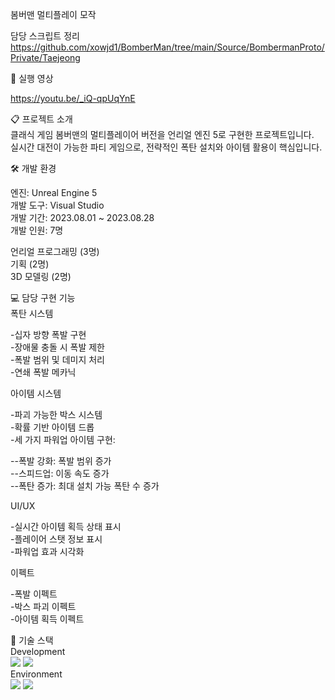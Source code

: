 봄버맨 멀티플레이 모작

담당 스크립트 정리  
https://github.com/xowjd1/BomberMan/tree/main/Source/BombermanProto/Private/Taejeong

📱 실행 영상  

https://youtu.be/_iQ-qpUqYnE

📋 프로젝트 소개  
클래식 게임 봄버맨의 멀티플레이어 버전을 언리얼 엔진 5로 구현한 프로젝트입니다.  
실시간 대전이 가능한 파티 게임으로, 전략적인 폭탄 설치와 아이템 활용이 핵심입니다.  
  
🛠 개발 환경  
  
엔진: Unreal Engine 5  
개발 도구: Visual Studio  
개발 기간: 2023.08.01 ~ 2023.08.28  
개발 인원: 7명  
  
언리얼 프로그래밍 (3명)  
기획 (2명)  
3D 모델링 (2명)  
  
  
  
💻 담당 구현 기능  
폭탄 시스템  
  
-십자 방향 폭발 구현  
-장애물 충돌 시 폭발 제한  
-폭발 범위 및 데미지 처리  
-연쇄 폭발 메카닉  
  
아이템 시스템  
  
-파괴 가능한 박스 시스템  
-확률 기반 아이템 드롭  
-세 가지 파워업 아이템 구현:  
  
--폭발 강화: 폭발 범위 증가  
--스피드업: 이동 속도 증가  
--폭탄 증가: 최대 설치 가능 폭탄 수 증가  
  
  
  
UI/UX  
  
-실시간 아이템 획득 상태 표시  
-플레이어 스탯 정보 표시  
-파워업 효과 시각화  

이펙트  
  
-폭발 이펙트  
-박스 파괴 이펙트  
-아이템 획득 이펙트 


🔧 기술 스택  
Development  
<img src="https://img.shields.io/badge/Unreal Engine-0E1128?style=flat-square&logo=Unreal Engine&logoColor=white"/> <img src="https://img.shields.io/badge/C++-00599C?style=flat-square&logo=C%2B%2B&logoColor=white"/>  
Environment  
<img src="https://img.shields.io/badge/Visual Studio-5C2D91?style=flat-square&logo=Visual Studio&logoColor=white"/> <img src="https://img.shields.io/badge/Git-F05032?style=flat-square&logo=Git&logoColor=white"/>  
  
 
